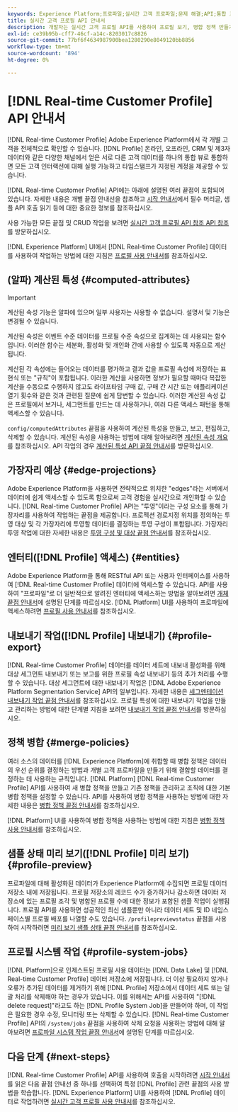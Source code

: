 ```yaml
---
keywords: Experience Platform;프로파일;실시간 고객 프로파일;문제 해결;API;통합 프로파일;통합 프로파일;통합 프로파일;프로파일;프로파일 사용;프로파일 사용;프로파일 사용;프로파일 사용
title: 실시간 고객 프로필 API 안내서
description: 개발자는 실시간 고객 프로필 API를 사용하여 프로필 보기, 병합 정책 만들기 및 업데이트, 프로필 데이터 내보내기 또는 샘플 데이터, 더 이상 필요하지 않거나 오류로 추가된 프로필 데이터를 포함하여 프로필 데이터를 탐색 및 작업할 수 있습니다. API를 사용하여 주요 작업을 수행하는 방법에 대해 알아보려면 이 안내서를 따르십시오.
exl-id: ce39b95b-cff7-46cf-a14c-8203017c8826
source-git-commit: 77bf6f4634987900bea1280290e8049120bb8856
workflow-type: tm+mt
source-wordcount: '894'
ht-degree: 0%

---
```


# [!DNL Real-time Customer Profile] API 안내서

[!DNL Real-time Customer Profile] Adobe Experience Platform에서 각 개별 고객을 전체적으로 확인할 수 있습니다. [!DNL Profile] 온라인, 오프라인, CRM 및 제3자 데이터와 같은 다양한 채널에서 얻은 서로 다른 고객 데이터를 하나의 통합 뷰로 통합하면 모든 고객 인터랙션에 대해 실행 가능하고 타임스탬프가 지정된 계정을 제공할 수 있습니다.

[!DNL Real-time Customer Profile] API에는 아래에 설명된 여러 끝점이 포함되어 있습니다. 자세한 내용은 개별 끝점 안내선을 참조하고 [시작 안내서](getting-started.md)에서 필수 머리글, 샘플 API 호출 읽기 등에 대한 중요한 정보를 참조하십시오.

사용 가능한 모든 끝점 및 CRUD 작업을 보려면 [실시간 고객 프로필 API 참조 API 참조](https://www.adobe.io/apis/experienceplatform/home/api-reference.html#!acpdr/swagger-specs/real-time-customer-profile.yaml)를 방문하십시오.

[!DNL Experience Platform] UI에서 [!DNL Real-time Customer Profile] 데이터를 사용하여 작업하는 방법에 대한 지침은 [프로필 사용 안내서](../ui/user-guide.md)를 참조하십시오.

## (알파) 계산된 특성 {#computed-attributes}

>[!IMPORTANT]
>
>계산된 속성 기능은 알파에 있으며 일부 사용자는 사용할 수 없습니다. 설명서 및 기능은 변경될 수 있습니다.

계산된 속성은 이벤트 수준 데이터를 프로필 수준 속성으로 집계하는 데 사용되는 함수입니다. 이러한 함수는 세분화, 활성화 및 개인화 간에 사용할 수 있도록 자동으로 계산됩니다.

계산된 각 속성에는 들어오는 데이터를 평가하고 결과 값을 프로필 속성에 저장하는 표현식 또는 &quot;규칙&quot;이 포함됩니다. 이러한 계산을 사용하면 정보가 필요할 때마다 복잡한 계산을 수동으로 수행하지 않고도 라이프타임 구매 값, 구매 간 시간 또는 애플리케이션 열기 횟수와 같은 것과 관련된 질문에 쉽게 답변할 수 있습니다. 이러한 계산된 속성 값은 프로필에서 보거나, 세그먼트를 만드는 데 사용하거나, 여러 다른 액세스 패턴을 통해 액세스할 수 있습니다.

`config/computedAttributes` 끝점을 사용하여 계산된 특성을 만들고, 보고, 편집하고, 삭제할 수 있습니다. 계산된 속성을 사용하는 방법에 대해 알아보려면 [계산된 속성 개요](../computed-attributes/overview.md)를 참조하십시오. API 작업의 경우 [계산된 특성 API 끝점 안내서](../computed-attributes/ca-api.md)를 방문하십시오.

## 가장자리 예상 {#edge-projections}

Adobe Experience Platform을 사용하면 전략적으로 위치한 &quot;edges&quot;라는 서버에서 데이터에 쉽게 액세스할 수 있도록 함으로써 고객 경험을 실시간으로 개인화할 수 있습니다. [!DNL Real-time Customer Profile] API는 &quot;투영&quot;이라는 구성 요소를 통해 가장자리를 사용하여 작업하는 끝점을 제공합니다. 프로젝션 경로지정 위치를 정의하는 투영 대상 및 각 가장자리에 투영할 데이터를 결정하는 투영 구성이 포함됩니다. 가장자리 투영 작업에 대한 자세한 내용은 [투영 구성 및 대상 끝점 안내서](edge-projections.md)를 참조하십시오.

## 엔터티([!DNL Profile] 액세스) {#entities}

Adobe Experience Platform을 통해 RESTful API 또는 사용자 인터페이스를 사용하여 [!DNL Real-time Customer Profile] 데이터에 액세스할 수 있습니다. API를 사용하여 &quot;프로파일&quot;로 더 일반적으로 알려진 엔터티에 액세스하는 방법을 알아보려면 [개체 끝점 안내서](entities.md)에 설명된 단계를 따르십시오. [!DNL Platform] UI를 사용하여 프로파일에 액세스하려면 [프로필 사용 안내서](../ui/user-guide.md)를 참조하십시오.

## 내보내기 작업([!DNL Profile] 내보내기) {#profile-export}

[!DNL Real-time Customer Profile] 데이터를 데이터 세트에 내보내 활성화를 위해 대상 세그먼트 내보내기 또는 보고를 위한 프로필 속성 내보내기 등의 추가 처리를 수행할 수 있습니다. 대상 세그먼트에 대한 내보내기 작업은 [!DNL Adobe Experience Platform Segmentation Service] API의 일부입니다. 자세한 내용은 [세그멘테이션 내보내기 작업 끝점 안내서](../../profile/api/export-jobs.md)를 참조하십시오. 프로필 특성에 대한 내보내기 작업을 만들고 관리하는 방법에 대한 단계별 지침을 보려면 [내보내기 작업 끝점 안내서](export-jobs.md)를 방문하십시오.

## 정책 병합 {#merge-policies}

여러 소스의 데이터를 [!DNL Experience Platform]에 취합할 때 병합 정책은 데이터의 우선 순위를 결정하는 방법과 개별 고객 프로파일을 만들기 위해 결합할 데이터를 결정하는 데 사용하는 규칙입니다. [!DNL Platform] [!DNL Real-time Customer Profile] API를 사용하여 새 병합 정책을 만들고 기존 정책을 관리하고 조직에 대한 기본 병합 정책을 설정할 수 있습니다. API를 사용하여 병합 정책을 사용하는 방법에 대한 자세한 내용은 [병합 정책 끝점 안내서](merge-policies.md)를 참조하십시오.

[!DNL Platform] UI를 사용하여 병합 정책을 사용하는 방법에 대한 지침은 [병합 정책 사용 안내서](../ui/merge-policies.md)를 참조하십시오.

## 샘플 상태 미리 보기([!DNL Profile] 미리 보기) {#profile-preview}

프로파일에 대해 활성화된 데이터가 Experience Platform에 수집되면 프로필 데이터 저장소 내에 저장됩니다. 프로필 저장소의 레코드 수가 증가하거나 감소하면 데이터 저장소에 있는 프로필 조각 및 병합된 프로필 수에 대한 정보가 포함된 샘플 작업이 실행됩니다. 프로필 API를 사용하면 성공적인 최신 샘플뿐만 아니라 데이터 세트 및 ID 네임스페이스별 프로필 배포를 나열할 수도 있습니다. `/profilepreviewstatus` 끝점을 사용하여 시작하려면 [미리 보기 샘플 상태 끝점 안내서](preview-sample-status.md)를 참조하십시오.

## 프로필 시스템 작업 {#profile-system-jobs}

[!DNL Platform]으로 인제스트된 프로필 사용 데이터는 [!DNL Data Lake] 및 [!DNL Real-time Customer Profile] 데이터 저장소에 저장됩니다. 더 이상 필요하지 않거나 오류가 추가된 데이터를 제거하기 위해 [!DNL Profile] 저장소에서 데이터 세트 또는 일괄 처리를 삭제해야 하는 경우가 있습니다. 이를 위해서는 API를 사용하여 &quot;[!DNL delete request]&quot;라고도 하는 [!DNL Profile System Job]을 만들어야 하며, 이 작업은 필요한 경우 수정, 모니터링 또는 삭제할 수 있습니다. [!DNL Real-time Customer Profile] API의 `/system/jobs` 끝점을 사용하여 삭제 요청을 사용하는 방법에 대해 알아보려면 [ 프로파일 시스템 작업 끝점 안내서](profile-system-jobs.md)에 설명된 단계를 따르십시오.

## 다음 단계 {#next-steps}

[!DNL Real-time Customer Profile] API를 사용하여 호출을 시작하려면 [시작 안내서](getting-started.md)를 읽은 다음 끝점 안내선 중 하나를 선택하여 특정 [!DNL Profile] 관련 끝점의 사용 방법을 학습합니다. [!DNL Experience Platform] UI를 사용하여 [!DNL Profile] 데이터로 작업하려면 [실시간 고객 프로필 사용 안내서](../ui/user-guide.md)를 참조하십시오.
